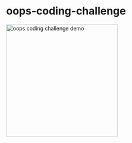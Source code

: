 # oops-coding-challenge
<img src="https://github.com/schwjustin/oops-coding-challenge/blob/main/updated%20demo.gif?raw=true" alt="oops coding challenge demo" width="300" style="object-fit: contain;">
